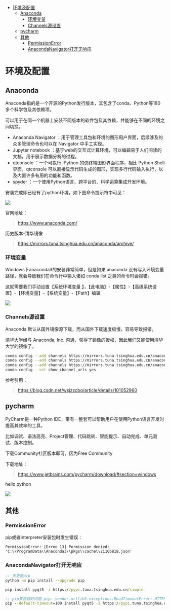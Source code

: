 <!-- TOC -->

- [环境及配置](#环境及配置)
  - [Anaconda](#anaconda)
    - [环境变量](#环境变量)
    - [Channels源设置](#channels源设置)
  - [pycharm](#pycharm)
  - [其他](#其他)
    - [PermissionError](#permissionerror)
    - [AnacondaNavigator打开无响应](#anacondanavigator打开无响应)

<!-- /TOC -->

<a id="markdown-环境及配置" name="环境及配置"></a>
# 环境及配置
<a id="markdown-anaconda" name="anaconda"></a>
## Anaconda

Anaconda指的是一个开源的Python发行版本，其包含了conda、Python等180多个科学包及其依赖项。

可以用于在同一个机器上安装不同版本的软件包及其依赖，并能够在不同的环境之间切换。

* Anaconda Navigator ：用于管理工具包和环境的图形用户界面，后续涉及的众多管理命令也可以在 Navigator 中手工实现。
* Jupyter notebook ：基于web的交互式计算环境，可以编辑易于人们阅读的文档，用于展示数据分析的过程。
* qtconsole ：一个可执行 IPython 的仿终端图形界面程序，相比 Python Shell 界面，qtconsole 可以直接显示代码生成的图形，实现多行代码输入执行，以及内置许多有用的功能和函数。
* spyder ：一个使用Python语言、跨平台的、科学运算集成开发环境。

安装完成即已经有了python环境，如下图命令提示符中可见：

![](../assets/Environment/anaconda-python.png)

官网地址：
> https://www.anaconda.com/

历史版本-清华镜像
> https://mirrors.tuna.tsinghua.edu.cn/anaconda/archive/

<a id="markdown-环境变量" name="环境变量"></a>
### 环境变量

Windows下anaconda3的安装非常简单，但是如果 anaconda 没有写入环境变量路径，就会导致我们在命令行中输入诸如 conda list 之类的命令时会报错。

这就需要我们手动设置【系统环境变量 】，【此电脑】-【属性】-【高级系统设置】-【环境变量】-【系统变量】-【Path】编辑

![](../assets/Environment/系统环境变量.png)

<a id="markdown-channels源设置" name="channels源设置"></a>
### Channels源设置
Anaconda 默认从国外镜像源下载，而从国外下载速度极慢，容易导致报错。

清华大学经与 Anaconda, Inc. 沟通，获得了镜像的授权，因此我们又能使用清华大学的镜像了。

```bash
conda config --add channels https://mirrors.tuna.tsinghua.edu.cn/anaconda/cloud/msys2/
conda config --add channels https://mirrors.tuna.tsinghua.edu.cn/anaconda/cloud/conda-forge/
conda config --add channels https://mirrors.tuna.tsinghua.edu.cn/anaconda/pkgs/free/
conda config --set show_channel_urls yes
```

参考引用：

> https://blog.csdn.net/wsjzzcbq/article/details/101052960

<a id="markdown-pycharm" name="pycharm"></a>
## pycharm
PyCharm是一种Python IDE，带有一整套可以帮助用户在使用Python语言开发时提高其效率的工具，

比如调试、语法高亮、Project管理、代码跳转、智能提示、自动完成、单元测试、版本控制。

下载Community社区版本即可，因为Free Community

下载地址：

>https://www.jetbrains.com/pycharm/download/#section=windows

hello python

![](../assets/Environment/pycharm-hello.png)


<a id="markdown-其他" name="其他"></a>
## 其他

<a id="markdown-permissionerror" name="permissionerror"></a>
### PermissionError
pip或者interpreter安装包时发生错误：

`PermissionError: [Errno 13] Permission denied: 'C:\\ProgramData\\Anaconda3\\pkgs\\cache\\2116b818.json'`

<a id="markdown-anacondanavigator打开无响应" name="anacondanavigator打开无响应"></a>
### AnacondaNavigator打开无响应

```cmd
:: 先更新pip
python -m pip install --upgrade pip

pip install pyqt5 -i https://pypi.tuna.tsinghua.edu.cn/simple

:: pip安装超时问题-pip._vendor.urllib3.exceptions.ReadTimeoutError: HTTPSConnectionPool(host='files.pythonhosted.org', port=443): Read timed out.
pip --default-timeout=100 install pyqt5 -i https://pypi.tuna.tsinghua.edu.cn/simple
```


